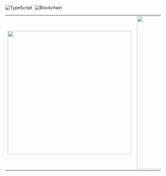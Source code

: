 
![TypeScript](https://img.shields.io/badge/-TypeScript-007ACC?style=flat&logoColor=fff&logo=typescript)&nbsp;
![Blockchain](https://img.shields.io/badge/-Blockchain-00bcd4?style=flat&logoColor=fff&logo=stellar)&nbsp;

<center>
<table>
    <tr>
        <td><img width="400px" align="left" src="https://github-readme-stats.vercel.app/api/top-langs/?username=eduardofx&hide=html&layout=compact&theme=buefy" /></td>
        <td><img width="495px" align="left" src="https://github-readme-stats.vercel.app/api?username=eduardofx&theme=buefy"/></td>
    </tr>   
</table>
</center>  
